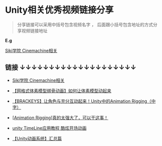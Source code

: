 # Unity相关优秀视频链接分享



> 分享链接可以采用中括号包含视频名字 ， 后面跟小括号包含地址的方式分享视频链接地址

**E.g**

[Siki学院 Cinemachine相关](https://www.bilibili.com/video/BV1vJ411J76K/?spm_id_from=333.337.search-card.all.click&vd_source=1e7187fd5b76548189226038f3beaa82)



## 链接 ↓↓↓↓↓↓↓↓↓↓↓↓↓↓↓↓↓↓↓↓

- [Siki学院 Cinemachine相关](https://www.bilibili.com/video/BV1vJ411J76K/?spm_id_from=333.337.search-card.all.click&vd_source=1e7187fd5b76548189226038f3beaa82)
- [【网格式体素模型绑骨动画】如何让体素模型动起来](https://www.bilibili.com/video/BV1Cb411g73B/?spm_id_from=333.788.top_right_bar_window_custom_collection.content.click)

- [【BRACKEYS】让角色与充分互动起来！Unity中的Animation Rigging（中字）](https://www.bilibili.com/video/BV1z5411a7Xc/?spm_id_from=333.788.top_right_bar_window_custom_collection.content.click&vd_source=1e7187fd5b76548189226038f3beaa82)
- [[Animation Rigging]真的太强大了，可以干这事！](https://www.bilibili.com/video/BV1yE411V7k9/?spm_id_from=333.337.search-card.all.click&vd_source=1e7187fd5b76548189226038f3beaa82)
- [unity TimeLine应用教程 酷炫开场动画](https://www.bilibili.com/video/BV1MK411P79S/?spm_id_from=333.337.search-card.all.click&vd_source=1e7187fd5b76548189226038f3beaa82)
- [【Unity动画系统】汇总篇](https://zhuanlan.zhihu.com/p/492136094)

